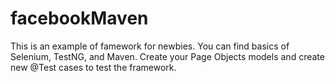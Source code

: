 # facebookMaven
This is an example of famework for newbies. You can find basics of Selenium, TestNG, and Maven. 
Create your Page Objects models and create new @Test cases to test the framework.
